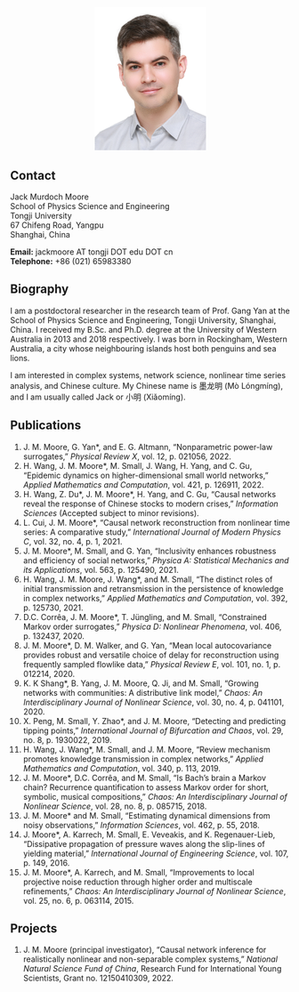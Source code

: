 <div style="text-align: center"><img src="jack-2021-12-02.jpg" alt="Jack Murdoch Moore" width="200" /></div>

## Contact
Jack Murdoch Moore  
School of Physics Science and Engineering  
Tongji University  
67 Chifeng Road, Yangpu  
Shanghai, China

**Email:** jackmoore AT tongji DOT edu DOT cn  
**Telephone:**  +86 (021) 65983380  

## Biography
I am a postdoctoral researcher in the research team of Prof. Gang Yan at the School of Physics Science and Engineering, Tongji University, Shanghai, China. I received my B.Sc. and Ph.D. degree at the University of Western Australia in 2013 and 2018 respectively. I was born in Rockingham, Western Australia, a city whose neighbouring islands host both penguins and sea lions.

I am interested in complex systems, network science, nonlinear time series analysis, and Chinese culture. My Chinese name is 墨龙明 (Mò Lóngmíng), and I am usually called Jack or 小明 (Xiǎomíng).

## Publications

1. J. M. Moore, G. Yan\*, and E. G. Altmann, “Nonparametric power-law surrogates,” _Physical Review X_, vol. 12, p. 021056, 2022.
1. H. Wang, J. M. Moore\*, M. Small, J. Wang, H. Yang, and C. Gu, “Epidemic dynamics on higher-dimensional small world networks,” _Applied Mathematics and Computation_, vol. 421, p. 126911, 2022.
1. H. Wang, Z. Du\*, J. M. Moore\*, H. Yang, and C. Gu, “Causal networks reveal the response of Chinese stocks to modern crises,” _Information Sciences_ (Accepted subject to minor revisions).
1. L. Cui, J. M. Moore\*, “Causal network reconstruction from nonlinear time series: A comparative study,” _International Journal of Modern Physics C_, vol. 32, no. 4, p. 1, 2021.
1. J. M. Moore\*, M. Small, and G. Yan, “Inclusivity enhances robustness and efficiency of social networks,” _Physica A: Statistical Mechanics and its Applications_, vol. 563, p. 125490, 2021.
1. H. Wang, J. M. Moore, J. Wang\*, and M. Small, “The distinct roles of initial transmission and retransmission in the persistence of knowledge in complex networks,” _Applied Mathematics and Computation_, vol. 392, p. 125730, 2021.
1. D.C. Corrêa, J. M. Moore\*, T. Jüngling, and M. Small, “Constrained Markov order surrogates,” _Physica D: Nonlinear Phenomena_, vol. 406, p. 132437, 2020.
1. J. M. Moore\*, D. M. Walker, and G. Yan, “Mean local autocovariance provides robust and versatile choice of delay for reconstruction using frequently sampled flowlike data,” _Physical Review E_, vol. 101, no. 1, p. 012214, 2020.
1. K. K Shang\*, B. Yang, J. M. Moore, Q. Ji, and M. Small, “Growing networks with communities: A distributive link model,” _Chaos: An Interdisciplinary Journal of Nonlinear Science_, vol. 30, no. 4, p. 041101, 2020.
1. X. Peng, M. Small, Y. Zhao\*, and J. M. Moore, “Detecting and predicting tipping points,” _International Journal of Bifurcation and Chaos_, vol. 29, no. 8, p. 1930022, 2019.
1. H. Wang, J. Wang\*, M. Small, and J. M. Moore, “Review mechanism promotes knowledge transmission in complex networks,” _Applied Mathematics and Computation_, vol. 340, p. 113, 2019.
1. J. M. Moore\*, D.C. Corrêa, and M. Small, “Is Bach’s brain a Markov chain? Recurrence quantification to assess Markov order for short, symbolic, musical compositions,” _Chaos: An Interdisciplinary Journal of Nonlinear Science_, vol. 28, no. 8, p. 085715, 2018.
1. J. M. Moore\* and M. Small, “Estimating dynamical dimensions from noisy observations,” _Information Sciences_, vol. 462, p. 55, 2018.
1. J. Moore\*, A. Karrech, M. Small, E. Veveakis, and K. Regenauer-Lieb, “Dissipative propagation of pressure waves along the slip-lines of yielding material,” _International Journal of Engineering Science_, vol. 107, p. 149, 2016.
1. J. M. Moore\*, A. Karrech, and M. Small, “Improvements to local projective noise reduction through higher order and multiscale refinements,” _Chaos: An Interdisciplinary Journal of Nonlinear Science_, vol. 25, no. 6, p. 063114, 2015.

## Projects
1. J. M. Moore (principal investigator), “Causal network inference for realistically nonlinear and non-separable complex systems,” _National Natural Science Fund of China_, Research Fund for International Young Scientists, Grant no. 12150410309, 2022.
